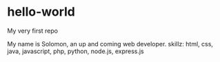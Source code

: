 # hello-world
My very first repo

My name is Solomon, an up and coming web developer.
skillz: html, css, java, javascript, php, python, node.js, express.js  
